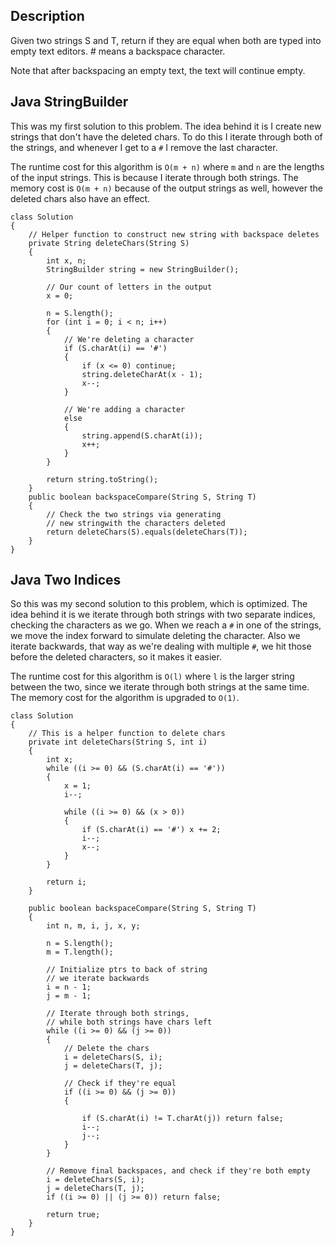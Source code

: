 ## Description

Given two strings S and T, return if they are equal when both are typed into empty text editors. # means a backspace character.

Note that after backspacing an empty text, the text will continue empty.

## Java StringBuilder

This was my first solution to this problem. The idea behind it is I create new strings that don't have the deleted chars. To do this I iterate through both of the strings, and whenever I get to a `#` I remove the last character.

The runtime cost for this algorithm is `O(m + n)` where `m` and `n` are the lengths of the input strings. This is because I iterate through both strings. The memory cost is `O(m + n)`  because of the output strings as well, however the deleted chars also have an effect.

```
class Solution 
{    
    // Helper function to construct new string with backspace deletes
    private String deleteChars(String S)
    {
        int x, n;
        StringBuilder string = new StringBuilder();
        
        // Our count of letters in the output
        x = 0;
        
        n = S.length();
        for (int i = 0; i < n; i++)
        {
            // We're deleting a character
            if (S.charAt(i) == '#')
            {
                if (x <= 0) continue;
                string.deleteCharAt(x - 1);
                x--;
            }
            
            // We're adding a character
            else
            {
                string.append(S.charAt(i));
                x++;
            }
        }
        
        return string.toString();
    }
    public boolean backspaceCompare(String S, String T) 
    {       
        // Check the two strings via generating 
        // new stringwith the characters deleted
        return deleteChars(S).equals(deleteChars(T));
    }
}
```

## Java Two Indices

So this was my second solution to this problem, which is optimized. The idea behind it is we iterate through both strings with two separate indices, checking the characters as we go. When we reach a `#` in one of the strings, we move the index forward to simulate deleting the character. Also we iterate backwards, that way as we're dealing with multiple `#`, we hit those before the deleted characters, so it makes it easier.

The runtime cost for this algorithm is `O(l)` where `l` is the larger string between the two, since we iterate through both strings at the same time. The memory cost for the algorithm is upgraded to `O(1)`. 

```
class Solution 
{    
    // This is a helper function to delete chars
    private int deleteChars(String S, int i)
    {
        int x;
        while ((i >= 0) && (S.charAt(i) == '#'))
        {
            x = 1;
            i--;
                
            while ((i >= 0) && (x > 0))
            {
                if (S.charAt(i) == '#') x += 2;
                i--;
                x--;
            }                                          
        }        
        
        return i;
    }
    
    public boolean backspaceCompare(String S, String T) 
    {       
        int n, m, i, j, x, y;
        
        n = S.length();
        m = T.length();
        
        // Initialize ptrs to back of string
        // we iterate backwards
        i = n - 1;
        j = m - 1;
        
        // Iterate through both strings,
        // while both strings have chars left
        while ((i >= 0) && (j >= 0))
        {   
            // Delete the chars
            i = deleteChars(S, i);
            j = deleteChars(T, j);         
            
            // Check if they're equal
            if ((i >= 0) && (j >= 0))
            {

                if (S.charAt(i) != T.charAt(j)) return false;
                i--;
                j--;
            }            
        }
        
        // Remove final backspaces, and check if they're both empty
        i = deleteChars(S, i);
        j = deleteChars(T, j);   
        if ((i >= 0) || (j >= 0)) return false;
        
        return true;
    }
}
```
